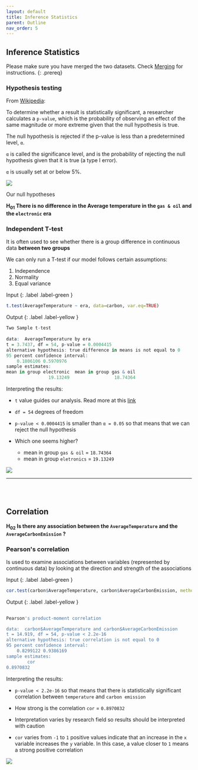 ```yaml
---
layout: default
title: Inference Statistics
parent: Outline
nav_order: 5
---
```


## Inference Statistics


Please make sure you have merged the two datasets. Check [Merging](data_merge.md) for instructions.
{: .prereq}


### Hypothesis testing

From [Wikipedia](https://en.wikipedia.org/wiki/Statistical_significance):

To determine whether a result is statistically significant, a researcher calculates a `p-value`, which is the probability of observing an effect of the same magnitude or more extreme given that the null hypothesis is true.

The null hypothesis is rejected if the p-value is less than a predetermined level, `α`.

`α` is called the significance level, and is the probability of rejecting the null hypothesis given that it is true (a type I error). 

`α` is usually set at or below 5%.

<img src="{{site.baseurl}}/content/figures/normal_curve.png">

Our null hypotheses

**H<sub>01</sub> There is no difference in the Average temperature in the `gas & oil` and the `electronic` era**



### Independent T-test

It is often used to see whether there is a group difference in continuous data **between two groups** 

We can only run a T-test if our model follows certain assumptions:

1. Independence
1. Normality
1. Equal variance


Input
{: .label .label-green }
```R
t.test(AverageTemperature ~ era, data=carbon, var.eq=TRUE)
```


Output
{: .label .label-yellow }
```R
Two Sample t-test
    
data:  AverageTemperature by era
t = 3.7437, df = 54, p-value = 0.0004415
alternative hypothesis: true difference in means is not equal to 0
95 percent confidence interval:
    0.1806106 0.5970976
sample estimates:
mean in group electronic  mean in group gas & oil 
                19.13249                 18.74364 
```

Interpreting the results:

* `t` value guides our analysis. Read more at this [link](https://blog.minitab.com/blog/adventures-in-statistics-2/understanding-t-tests-t-values-and-t-distributions)
* `df = 54` degrees of freedom 
* `p-value < 0.0004415` is smaller than `α = 0.05` so that means that we can reject the null hypothesis


* Which one seems higher?
    * mean in group `gas & oil` = `18.74364`
    * mean in group `eletronics` = `19.13249`

<img src="{{site.baseurl}}/content/figures/boxplot.png">    

***

<br><br>

## Correlation


**H<sub>02</sub> Is there any association between the `AverageTemperature` and the `AverageCarbonEmission`  ?**

### Pearson's correlation

Is used to examine associations between variables (represented by continuous data) by looking at the direction and strength of the associations


Input
{: .label .label-green }
```R
cor.test(carbon$AverageTemperature, carbon$AverageCarbonEmission, method="pearson")
```

Output
{: .label .label-yellow }
```R
    
Pearson's product-moment correlation

data:  carbon$AverageTemperature and carbon$AverageCarbonEmission
t = 14.919, df = 54, p-value < 2.2e-16
alternative hypothesis: true correlation is not equal to 0
95 percent confidence interval:
    0.8299122 0.9386169
sample estimates:
        cor 
0.8970832 
```    


Interpreting the results:

* `p-value < 2.2e-16` so that means that there is statistically significant correlation between `temperature` and `carbon emission`


* How strong is the correlation  `cor` = `0.8970832` 

* Interpretation varies by research field so results should be interpreted with caution
    
* `cor` varies from `-1` to `1` positive values indicate that an increase in the `x` variable increases the `y` variable. In this case, a value closer to `1` means a strong positive correlation

<img src="{{site.baseurl}}/content/figures/correlation.png">
